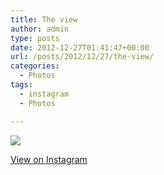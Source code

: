 ```yaml
---
title: The view
author: admin
type: posts
date: 2012-12-27T01:41:47+00:00
url: /posts/2012/12/27/the-view/
categories:
  - Photos
tags:
  - instagram
  - Photos

---
```

![][1]

<p class="view-instagram">
  <a href="http://instagr.am/p/TuM7M5Kllr/">View on Instagram</a>
</p>

 [1]: http://lobban.org/wordpress//HLIC/630a279758e7cf1732cfd4b61fc8477c.jpg